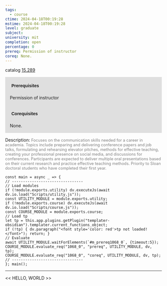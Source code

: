 ```yaml
---
tags:
  - course
ctime: 2024-04-18T00:19:28
mstime: 2024-04-18T00:19:28
level: graduate
subject: 
university: mit
completion: open
percentage: 0
prereq: Permission of instructor
coreq: None.
---
```


catalog [15.289](http://student.mit.edu/catalog/m15a.html#15.289)

<span style="display: block; padding: 15px; background-color: rgb(100, 100, 100, 0.2);"><font id="m_prereq1068_0" style="display: block; font-family: Arial, sans-serif; font-weight: bold; padding: 5px">Prerequisites</font><br><span id="prereq1068_0">Permission of instructor</span></span>
<span style="display: block; padding: 15px; background-color: rgb(100, 100, 100, 0.2);"><font id="m_coreq1068_0" style="display: block; font-family: Arial, sans-serif; font-weight: bold; padding: 5px">Corequisites</font><br><span id="coreq1068_0">None.</span></span>

<font style="">Description:</font>
<font style="color: grey; font-size: 0.8rem;">Focuses on the communication skills needed for a career in academia. Topics include preparing and delivering conference papers and job talks, formulating and rehearsing elevator pitches, methods for effective teaching, creating your professional presence on social media, and discussions for conferences. Participants are expected to deliver multiple oral presentations based on their current research and practice effective teaching methods. Priority to Sloan doctoral students who have completed their first year.</font>

```dataviewjs
const main = async _ => {
// --------------------------------
// Load modules
if (!module.exports.utility) dv.executeJs(await dv.io.load("Scripts/utility.js"));
const UTILITY_MODULE = module.exports.utility;
if (!module.exports.course) dv.executeJs(await dv.io.load("Scripts/course.js"));
const COURSE_MODULE = module.exports.course;
// Load tp
let tp = this.app.plugins.getPlugin("templater-obsidian").templater.current_functions_object;
if (!tp) { dv.paragraph("<font style='color: red'>tp not loaded!</font>"); return; }
// Evaluate
await UTILITY_MODULE.waitForElements(`#m_prereq1068_0`, {timeout:5});
COURSE_MODULE.evaluate_req("1068_0", "prereq", UTILITY_MODULE, dv, tp);
COURSE_MODULE.evaluate_req("1068_0", "coreq", UTILITY_MODULE, dv, tp);
// --------------------------------
}; main();
```

---

<< HELLO, WORLD >>
